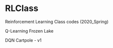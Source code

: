 # RLClass
Reinforcement Learning Class codes (2020_Spring)

Q-Learning Frozen Lake

DQN Cartpole - v1